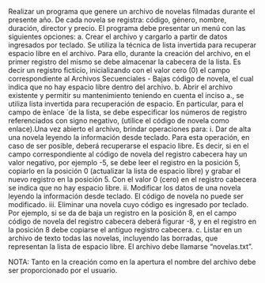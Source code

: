  Realizar un programa que genere un archivo de novelas filmadas durante el presente año. De cada novela se registra: código, género, nombre, duración, director y precio. El programa debe presentar un menú con las siguientes opciones:
a. Crear el archivo y cargarlo a partir de datos ingresados por teclado. Se utiliza la técnica de lista invertida para recuperar espacio libre en el archivo. Para ello, durante la creación del archivo, en el primer registro del mismo se debe almacenar la cabecera de la lista. Es decir un registro ficticio, inicializando con el valor cero (0) el campo correspondiente al
Archivos Secuenciales - Bajas
código de novela, el cual indica que no hay espacio libre dentro del archivo.
b. Abrir el archivo existente y permitir su mantenimiento teniendo en cuenta el inciso a., se utiliza lista invertida para recuperación de espacio. En particular, para el campo de  ́enlace ́ de la lista, se debe especificar los números de registro referenciados con signo negativo, (utilice el código de novela como enlace).Una vez abierto el archivo, brindar operaciones para:
i. Dar de alta una novela leyendo la información desde teclado. Para esta operación, en caso de ser posible, deberá recuperarse el espacio libre. Es decir, si en el campo correspondiente al código de novela del registro cabecera hay un valor negativo, por ejemplo -5, se debe leer el registro en la posición 5, copiarlo en la posición 0 (actualizar la lista de espacio libre) y grabar el nuevo registro en la posición 5. Con el valor 0 (cero) en el registro cabecera se indica que no hay espacio libre.
ii. Modificar los datos de una novela leyendo la información desde teclado. El código de novela no puede ser modificado.
iii. Eliminar una novela cuyo código es ingresado por teclado. Por ejemplo, si se da de baja un registro en la posición 8, en el campo código de novela del registro cabecera deberá figurar -8, y en el registro en la posición 8 debe copiarse el antiguo registro cabecera.
c. Listar en un archivo de texto todas las novelas, incluyendo las borradas, que representan la lista de espacio libre. El archivo debe llamarse “novelas.txt”.

NOTA: Tanto en la creación como en la apertura el nombre del archivo debe ser proporcionado por el usuario.